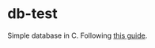 # db-test

Simple database in C. Following [this guide](https://cstack.github.io/db_tutorial/parts/part1.html).
